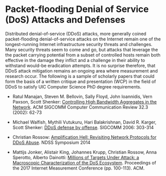 # Packet-flooding Denial of Service (DoS) Attacks and Defenses

Distributed denial-of-service (DDoS) attacks, more generally coined
packet-flooding denial-of-service attacks on the Internet remain one of
the longest-running Internet infrastructure security threats and
challenges.  Many security threats seem to come and go, but attacks that
leverage the the packet carrying potential from a subset of controlled
hosts remain both effective in the damage they inflict and a challenge
in their ability to withstand would-be eradication attempts.  It is no
surprise therefore, that DDoS attack mitigation remains an ongoing area
where measurement and research occur.  The following is a sample of
scholarly papers that could form the basis of a written critique and
presentation (WCP) in the field of DDoS to satisfy UIC Computer Science
PhD degree requirements.

* Ratul Manajan, Steven M. Bellovin, Sally Floyd, John Ioannidis, Vern Paxson, Scott Shenker: [Controlling High Bandwidth Aggregates in the Network](https://dl.acm.org/citation.cfm?id=571724).  ACM SIGCOMM Computer Communication Review 32.3 (2002): 62-73

* Michael Walfish, Mythili Vutukuru, Hari Balakrishnan, David R. Karger, Scott Shenker: [DDoS defense by offense](https://dl.acm.org/citation.cfm?id=1159948).  SIGCOMM 2006: 303-314 

* Christian Rossow: [Amplification Hell: Revisiting Network Protocols for DDoS Abuse](http://wp.internetsociety.org/ndss/wp-content/uploads/sites/25/2017/09/01_5.pdf).  NDSS Symposium 2014

* Mattijs Jonker, Alistair King, Johannes Krupp, Christian Rossow, Anna Sperotto, Alberto Dainotti: [Millions of Targets Under Attack: a Macroscopic Characterization of the DoS Ecosystem](https://dl.acm.org/citation.cfm?id=3131383).  Proceedings of the 2017 Internet Measurement Conference (pp. 100-113).  ACM.
